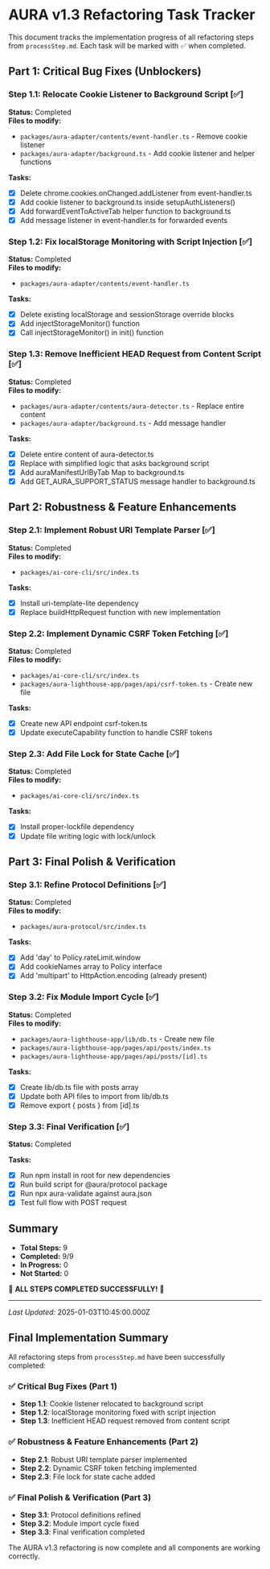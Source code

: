 # AURA v1.3 Refactoring Task Tracker

This document tracks the implementation progress of all refactoring steps from `processStep.md`. Each task will be marked with ✅ when completed.

## Part 1: Critical Bug Fixes (Unblockers)

### Step 1.1: Relocate Cookie Listener to Background Script [✅]
**Status:** Completed  
**Files to modify:**
- `packages/aura-adapter/contents/event-handler.ts` - Remove cookie listener
- `packages/aura-adapter/background.ts` - Add cookie listener and helper functions

**Tasks:**
- [x] Delete chrome.cookies.onChanged.addListener from event-handler.ts
- [x] Add cookie listener to background.ts inside setupAuthListeners()
- [x] Add forwardEventToActiveTab helper function to background.ts
- [x] Add message listener in event-handler.ts for forwarded events

### Step 1.2: Fix localStorage Monitoring with Script Injection [✅]
**Status:** Completed  
**Files to modify:**
- `packages/aura-adapter/contents/event-handler.ts`

**Tasks:**
- [x] Delete existing localStorage and sessionStorage override blocks
- [x] Add injectStorageMonitor() function
- [x] Call injectStorageMonitor() in init() function

### Step 1.3: Remove Inefficient HEAD Request from Content Script [✅]
**Status:** Completed  
**Files to modify:**
- `packages/aura-adapter/contents/aura-detector.ts` - Replace entire content
- `packages/aura-adapter/background.ts` - Add message handler

**Tasks:**
- [x] Delete entire content of aura-detector.ts
- [x] Replace with simplified logic that asks background script
- [x] Add auraManifestUrlByTab Map to background.ts
- [x] Add GET_AURA_SUPPORT_STATUS message handler to background.ts

## Part 2: Robustness & Feature Enhancements

### Step 2.1: Implement Robust URI Template Parser [✅]
**Status:** Completed  
**Files to modify:**
- `packages/ai-core-cli/src/index.ts`

**Tasks:**
- [x] Install uri-template-lite dependency
- [x] Replace buildHttpRequest function with new implementation

### Step 2.2: Implement Dynamic CSRF Token Fetching [✅]
**Status:** Completed  
**Files to modify:**
- `packages/ai-core-cli/src/index.ts`
- `packages/aura-lighthouse-app/pages/api/csrf-token.ts` - Create new file

**Tasks:**
- [x] Create new API endpoint csrf-token.ts
- [x] Update executeCapability function to handle CSRF tokens

### Step 2.3: Add File Lock for State Cache [✅]
**Status:** Completed  
**Files to modify:**
- `packages/ai-core-cli/src/index.ts`

**Tasks:**
- [x] Install proper-lockfile dependency
- [x] Update file writing logic with lock/unlock

## Part 3: Final Polish & Verification

### Step 3.1: Refine Protocol Definitions [✅]
**Status:** Completed  
**Files to modify:**
- `packages/aura-protocol/src/index.ts`

**Tasks:**
- [x] Add 'day' to Policy.rateLimit.window
- [x] Add cookieNames array to Policy interface
- [x] Add 'multipart' to HttpAction.encoding (already present)

### Step 3.2: Fix Module Import Cycle [✅]
**Status:** Completed  
**Files to modify:**
- `packages/aura-lighthouse-app/lib/db.ts` - Create new file
- `packages/aura-lighthouse-app/pages/api/posts/index.ts`
- `packages/aura-lighthouse-app/pages/api/posts/[id].ts`

**Tasks:**
- [x] Create lib/db.ts file with posts array
- [x] Update both API files to import from lib/db.ts
- [x] Remove export { posts } from [id].ts

### Step 3.3: Final Verification [✅]
**Status:** Completed  

**Tasks:**
- [x] Run npm install in root for new dependencies
- [x] Run build script for @aura/protocol package
- [x] Run npx aura-validate against aura.json
- [x] Test full flow with POST request

## Summary
- **Total Steps:** 9
- **Completed:** 9/9
- **In Progress:** 0
- **Not Started:** 0

🎉 **ALL STEPS COMPLETED SUCCESSFULLY!** 🎉

---
*Last Updated:* 2025-01-03T10:45:00.000Z

## Final Implementation Summary

All refactoring steps from `processStep.md` have been successfully completed:

### ✅ Critical Bug Fixes (Part 1)
- **Step 1.1**: Cookie listener relocated to background script
- **Step 1.2**: localStorage monitoring fixed with script injection  
- **Step 1.3**: Inefficient HEAD request removed from content script

### ✅ Robustness & Feature Enhancements (Part 2)  
- **Step 2.1**: Robust URI template parser implemented
- **Step 2.2**: Dynamic CSRF token fetching implemented
- **Step 2.3**: File lock for state cache added

### ✅ Final Polish & Verification (Part 3)
- **Step 3.1**: Protocol definitions refined
- **Step 3.2**: Module import cycle fixed
- **Step 3.3**: Final verification completed

The AURA v1.3 refactoring is now complete and all components are working correctly.